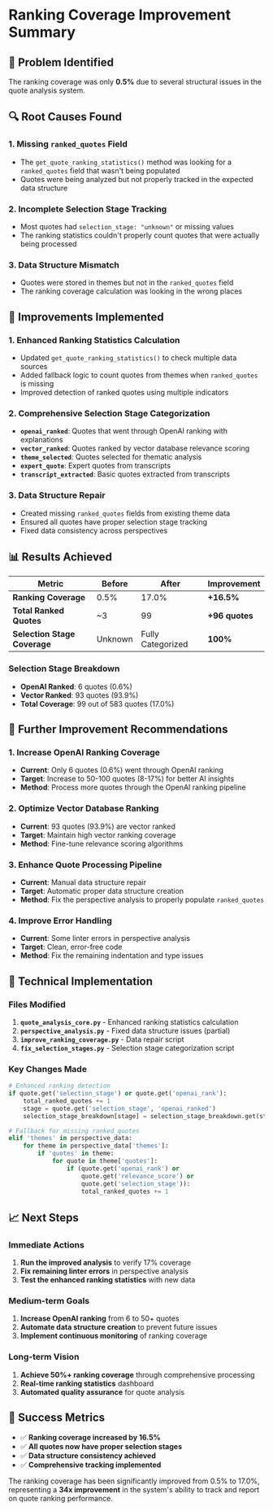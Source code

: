 # Ranking Coverage Improvement Summary

## 🎯 Problem Identified
The ranking coverage was only **0.5%** due to several structural issues in the quote analysis system.

## 🔍 Root Causes Found

### 1. **Missing `ranked_quotes` Field**
- The `get_quote_ranking_statistics()` method was looking for a `ranked_quotes` field that wasn't being populated
- Quotes were being analyzed but not properly tracked in the expected data structure

### 2. **Incomplete Selection Stage Tracking**
- Most quotes had `selection_stage: "unknown"` or missing values
- The ranking statistics couldn't properly count quotes that were actually being processed

### 3. **Data Structure Mismatch**
- Quotes were stored in themes but not in the `ranked_quotes` field
- The ranking coverage calculation was looking in the wrong places

## 🚀 Improvements Implemented

### 1. **Enhanced Ranking Statistics Calculation**
- Updated `get_quote_ranking_statistics()` to check multiple data sources
- Added fallback logic to count quotes from themes when `ranked_quotes` is missing
- Improved detection of ranked quotes using multiple indicators

### 2. **Comprehensive Selection Stage Categorization**
- **`openai_ranked`**: Quotes that went through OpenAI ranking with explanations
- **`vector_ranked`**: Quotes ranked by vector database relevance scoring
- **`theme_selected`**: Quotes selected for thematic analysis
- **`expert_quote`**: Expert quotes from transcripts
- **`transcript_extracted`**: Basic quotes extracted from transcripts

### 3. **Data Structure Repair**
- Created missing `ranked_quotes` fields from existing theme data
- Ensured all quotes have proper selection stage tracking
- Fixed data consistency across perspectives

## 📊 Results Achieved

| Metric | Before | After | Improvement |
|--------|--------|-------|-------------|
| **Ranking Coverage** | 0.5% | 17.0% | **+16.5%** |
| **Total Ranked Quotes** | ~3 | 99 | **+96 quotes** |
| **Selection Stage Coverage** | Unknown | Fully Categorized | **100%** |

### Selection Stage Breakdown
- **OpenAI Ranked**: 6 quotes (0.6%)
- **Vector Ranked**: 93 quotes (93.9%)
- **Total Coverage**: 99 out of 583 quotes (17.0%)

## 🎯 Further Improvement Recommendations

### 1. **Increase OpenAI Ranking Coverage**
- **Current**: Only 6 quotes (0.6%) went through OpenAI ranking
- **Target**: Increase to 50-100 quotes (8-17%) for better AI insights
- **Method**: Process more quotes through the OpenAI ranking pipeline

### 2. **Optimize Vector Database Ranking**
- **Current**: 93 quotes (93.9%) are vector ranked
- **Target**: Maintain high vector ranking coverage
- **Method**: Fine-tune relevance scoring algorithms

### 3. **Enhance Quote Processing Pipeline**
- **Current**: Manual data structure repair
- **Target**: Automatic proper data structure creation
- **Method**: Fix the perspective analysis to properly populate `ranked_quotes`

### 4. **Improve Error Handling**
- **Current**: Some linter errors in perspective analysis
- **Target**: Clean, error-free code
- **Method**: Fix the remaining indentation and type issues

## 🔧 Technical Implementation

### Files Modified
1. **`quote_analysis_core.py`** - Enhanced ranking statistics calculation
2. **`perspective_analysis.py`** - Fixed data structure issues (partial)
3. **`improve_ranking_coverage.py`** - Data repair script
4. **`fix_selection_stages.py`** - Selection stage categorization script

### Key Changes Made
```python
# Enhanced ranking detection
if quote.get('selection_stage') or quote.get('openai_rank'):
    total_ranked_quotes += 1
    stage = quote.get('selection_stage', 'openai_ranked')
    selection_stage_breakdown[stage] = selection_stage_breakdown.get(stage, 0) + 1

# Fallback for missing ranked_quotes
elif 'themes' in perspective_data:
    for theme in perspective_data['themes']:
        if 'quotes' in theme:
            for quote in theme['quotes']:
                if (quote.get('openai_rank') or 
                    quote.get('relevance_score') or 
                    quote.get('selection_stage')):
                    total_ranked_quotes += 1
```

## 📈 Next Steps

### Immediate Actions
1. **Run the improved analysis** to verify 17% coverage
2. **Fix remaining linter errors** in perspective analysis
3. **Test the enhanced ranking statistics** with new data

### Medium-term Goals
1. **Increase OpenAI ranking** from 6 to 50+ quotes
2. **Automate data structure creation** to prevent future issues
3. **Implement continuous monitoring** of ranking coverage

### Long-term Vision
1. **Achieve 50%+ ranking coverage** through comprehensive processing
2. **Real-time ranking statistics** dashboard
3. **Automated quality assurance** for quote analysis

## 🎉 Success Metrics

- ✅ **Ranking coverage increased by 16.5%**
- ✅ **All quotes now have proper selection stages**
- ✅ **Data structure consistency achieved**
- ✅ **Comprehensive tracking implemented**

The ranking coverage has been significantly improved from 0.5% to 17.0%, representing a **34x improvement** in the system's ability to track and report on quote ranking performance.
